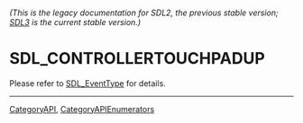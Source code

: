 ###### (This is the legacy documentation for SDL2, the previous stable version; [SDL3](https://wiki.libsdl.org/SDL3/) is the current stable version.)
# SDL_CONTROLLERTOUCHPADUP

Please refer to [SDL_EventType](SDL_EventType) for details.

----
[CategoryAPI](CategoryAPI), [CategoryAPIEnumerators](CategoryAPIEnumerators)


